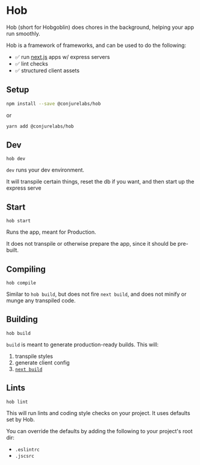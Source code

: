 # Hob

Hob (short for Hobgoblin) does chores in the background, helping your app run smoothly.

Hob is a framework of frameworks, and can be used to do the following:

- :white_check_mark: run [next.js](https://github.com/zeit/next.js) apps w/ express servers
- :white_check_mark: lint checks
- :white_check_mark: structured client assets

## Setup

```sh
npm install --save @conjurelabs/hob
```

or

```sh
yarn add @conjurelabs/hob
```

## Dev

`hob dev`

`dev` runs your dev environment.

It will transpile certain things, reset the db if you want, and then start up the express serve

## Start

`hob start`

Runs the app, meant for Production.

It does not transpile or otherwise prepare the app, since it should be pre-built.

## Compiling

`hob compile`

Similar to `hob build`, but does not fire `next build`, and does not minify or munge any transpiled code.

## Building

`hob build`

`build` is meant to generate production-ready builds. This will:

1. transpile styles
2. generate client config
3. [`next build`](https://github.com/zeit/next.js#production-deployment)

## Lints

`hob lint`

This will run lints and coding style checks on your project. It uses defaults set by Hob.

You can override the defaults by adding the following to your project's root dir:

- `.eslintrc`
- `.jscsrc`
